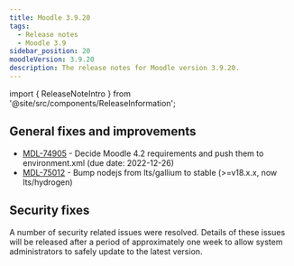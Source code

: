 ```yaml
---
title: Moodle 3.9.20
tags:
  - Release notes
  - Moodle 3.9
sidebar_position: 20
moodleVersion: 3.9.20
description: The release notes for Moodle version 3.9.20.
---
```


import { ReleaseNoteIntro } from '@site/src/components/ReleaseInformation';

<ReleaseNoteIntro releaseName={frontMatter.moodleVersion} />

## General fixes and improvements
<!-- cspell:disable -->
- [MDL-74905](https://tracker.moodle.org/browse/MDL-74905) - Decide Moodle 4.2 requirements and push them to environment.xml (due date: 2022-12-26)
- [MDL-75012](https://tracker.moodle.org/browse/MDL-75012) - Bump nodejs from lts/gallium to stable (>=v18.x.x, now lts/hydrogen)
<!-- cspell:enable -->

## Security fixes

A number of security related issues were resolved. Details of these issues will be released after a period of approximately one week to allow system administrators to safely update to the latest version.
